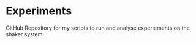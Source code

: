 # Experiments
GitHub Repository for my scripts to run and analyse experiements on the shaker system
